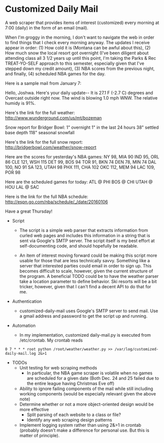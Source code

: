 # Customized Daily Mail

A web scraper that provides items of interest (customized) every morning at 7:00 (daily) in the form of an email (mail). 

When I'm groggy in the morning, I don't want to navigate the web in order to find things that I check every morning anyway. The updates I receive appear in order: (1) How cold it is (Montana can be awful about this), (2) How much snow the local resort got overnight (I've been diligent about attending class all 3 1/2 years up until this point, I'm taking the Parks & Rec TREAT-YO-SELF approach to this semester, especially given that I've stepped down my credit amount), (3) NBA scores from the previous night, and finally, (4) scheduled NBA games for the day.

Here is a sample mail from January 7:

Hello, Joshwa. Here's your daily update--
It is 27.1 F (-2.7 C) degrees and Overcast outside right now. The wind is blowing 1.0 mph WNW. The relative humidy is 91%.

Here's the link for the full weather: http://www.wunderground.com/us/mt/bozeman

Snow report for Bridger Bowl:
1" overnight
1" in the last 24 hours
38" settled base depth
118" seasonal snowfall

Here's the link for the full snow report: http://bridgerbowl.com/weather/snow-report

Here are the scores for yesterday's NBA games:
NY 98, MIA 90
IND 95, ORL 86
CLE 121, WSH 115
DET 99, BOS 94
TOR 91, BKN 74
DEN 78, MIN 74
DAL 100, NO 91
SA 123, UTAH 98
PHX 111, CHA 102
OKC 112, MEM 94
LAC 109, POR 98

Here are the scheduled games for today:
ATL @ PHI
BOS @ CHI
UTAH @ HOU
LAL @ SAC

Here is the link for the full NBA schedule: http://espn.go.com/nba/schedule/_/date/20160106

Have a great Thursday!

* Script
  * The script is a simple web parser that extracts information from curled web pages and includes this information in a string that is sent via Google's SMTP server. The script itself is my best effort at self-documenting code, and should hopefully be readable.

  * An item of interest moving forward could be making this script more usable for those that are less technically savvy. Something like a server that interested parties could email in order to sign up. This becomes difficult to scale, however, given the current structure of the program. A beneficial TODO could be to have the weather parser take a location parameter to define behavior. Ski resorts will be a bit tricker, however, given that I can't find a decent API to do that for me.

* Authentication
  * customized-daily-mail uses Google's SMTP server to send mail. Use a gmail address and password to get the script up and running.

* Automation
  * In my implementation, customized daily-mail.py is executed from /etc/crontab. My crontab reads
```
0 7 * * * root python /root/weather/weather.py >> /var/log/customized-daily-mail.log 2&>1
```

* TODOs
  * Unit testing for web scraping methods
    * In particular, the NBA game scraper is volatile when no games are scheduled for a given date (Both Dec. 24 and 25 failed due to the entire league having Christmas Eve off)
  * Ability to ignore failing components of the mail while still including working components (would be especially relevant given the above note)
  * Determine whether or not a more object-oriented design would be more effective
    * Split parsing of each website to a class or file?
    * Identify any web scraping design patterns
  * Implement logging system rather than using 2&>1 in crontab (probably doesn't make a difference for personal use. But this is matter of principle).


